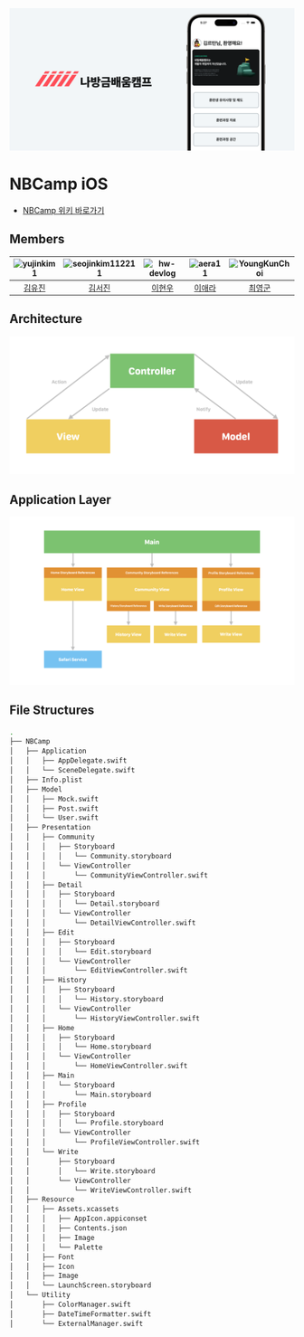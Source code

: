 ![썸네일](.github/resources/Banner.png)
# NBCamp iOS

- [NBCamp 위키 바로가기](https://github.com/iiiiive/nbcamp-ios/wiki)

## Members

|![yujinkim1](https://images.weserv.nl/?url=https://avatars.githubusercontent.com/u/26790710?v=4&h=150&w=150)|![seojinkim112211](https://images.weserv.nl/?url=https://avatars.githubusercontent.com/u/134287588?v=4&h=150&w=150)|![hw-devlog](https://images.weserv.nl/?url=https://avatars.githubusercontent.com/u/139093066?v=4&h=150&w=150)|![aera11](https://images.weserv.nl/?url=https://avatars.githubusercontent.com/u/139456385?v=4&h=150&w=150)|![YoungKunChoi](https://images.weserv.nl/?url=https://avatars.githubusercontent.com/u/139095481?v=4&h=150&w=150)|
|:---:|:---:|:---:|:---:|:---:|
|[김유진](https://github.com/yujinkim1)|[김서진](https://github.com/seojinkim112211)|[이현우](https://github.com/hw-devlog)|[이애라](https://github.com/aera11)|[최영군](https://github.com/YoungKunChoi)|

## Architecture

![Architecture](.github/resources/Architecture.png)

## Application Layer

![Application-Layer](.github/resources/Application_Layer.png)

## File Structures

```bash
.
├── NBCamp
│   ├── Application
│   │   ├── AppDelegate.swift
│   │   └── SceneDelegate.swift
│   ├── Info.plist
│   ├── Model
│   │   ├── Mock.swift
│   │   ├── Post.swift
│   │   └── User.swift
│   ├── Presentation
│   │   ├── Community
│   │   │   ├── Storyboard
│   │   │   │   └── Community.storyboard
│   │   │   └── ViewController
│   │   │       └── CommunityViewController.swift
│   │   ├── Detail
│   │   │   ├── Storyboard
│   │   │   │   └── Detail.storyboard
│   │   │   └── ViewController
│   │   │       └── DetailViewController.swift
│   │   ├── Edit
│   │   │   ├── Storyboard
│   │   │   │   └── Edit.storyboard
│   │   │   └── ViewController
│   │   │       └── EditViewController.swift
│   │   ├── History
│   │   │   ├── Storyboard
│   │   │   │   └── History.storyboard
│   │   │   └── ViewController
│   │   │       └── HistoryViewController.swift
│   │   ├── Home
│   │   │   ├── Storyboard
│   │   │   │   └── Home.storyboard
│   │   │   └── ViewController
│   │   │       └── HomeViewController.swift
│   │   ├── Main
│   │   │   └── Storyboard
│   │   │       └── Main.storyboard
│   │   ├── Profile
│   │   │   ├── Storyboard
│   │   │   │   └── Profile.storyboard
│   │   │   └── ViewController
│   │   │       └── ProfileViewController.swift
│   │   └── Write
│   │       ├── Storyboard
│   │       │   └── Write.storyboard
│   │       └── ViewController
│   │           └── WriteViewController.swift
│   ├── Resource
│   │   ├── Assets.xcassets
│   │   │   ├── AppIcon.appiconset
│   │   │   ├── Contents.json
│   │   │   ├── Image
│   │   │   └── Palette
│   │   ├── Font
│   │   ├── Icon
│   │   ├── Image
│   │   └── LaunchScreen.storyboard
│   └── Utility
│       ├── ColorManager.swift
│       ├── DateTimeFormatter.swift
│       └── ExternalManager.swift
```
